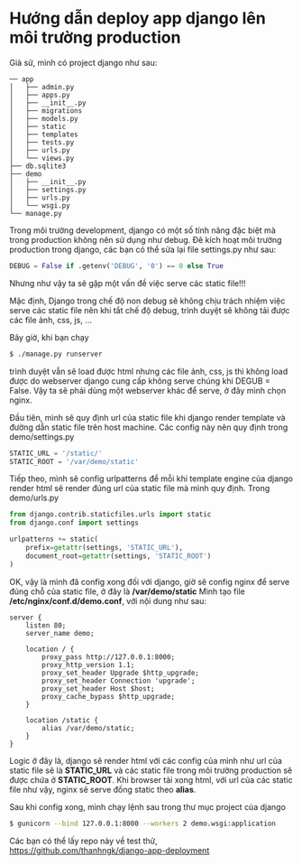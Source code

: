 # Hướng dẫn deploy app django lên môi trường production

Giả sử, mình có project django như sau:
```
── app
│   ├── admin.py
│   ├── apps.py
│   ├── __init__.py
│   ├── migrations
│   ├── models.py
│   ├── static
│   ├── templates
│   ├── tests.py
│   ├── urls.py
│   └── views.py
├── db.sqlite3
├── demo
│   ├── __init__.py
│   ├── settings.py
│   ├── urls.py
│   └── wsgi.py
└── manage.py
```

Trong môi trường development, django có một số tính năng đặc biệt mà trong production không nên sử dụng như debug.
Đê kích hoạt môi trường production trong django, các bạn có thể sửa lại file settings.py như sau:
```python
DEBUG = False if .getenv('DEBUG', '0') == 0 else True
```

Nhưng như vậy ta sẽ gặp một vấn đề việc serve các static file!!!

Mặc định, Django trong chế độ non debug sẽ không chịu trách nhiệm việc serve các static file nên khi tắt chế độ debug, trình duyệt sẽ không tải được các file ảnh, css, js, ...

Bây giờ, khi bạn chạy
```bash
$ ./manage.py runserver
```

trình duyệt vẫn sẽ load được html nhưng các file ảnh, css, js thì không load được do webserver django cung cấp không serve chúng khi DEGUB = False. Vậy ta sẽ phải dùng một webserver khác để serve, ở đây mình chọn nginx.

Đầu tiên, mình sẽ quy định url của static file khi django render template và đường dẫn static file trên host machine. Các config này nên quy định trong demo/settings.py
```python
STATIC_URL = '/static/'
STATIC_ROOT = '/var/demo/static'
```

Tiếp theo, mình sẽ config urlpatterns để mỗi khi template engine của django render html sẽ render đúng url của static file mà mình quy định. Trong demo/urls.py
```python
from django.contrib.staticfiles.urls import static
from django.conf import settings

urlpatterns += static(
    prefix=getattr(settings, 'STATIC_URL'),
    document_root=getattr(settings, 'STATIC_ROOT')
)
```

OK, vậy là mình đã config xong đối với django, giờ sẽ config nginx để serve đúng chỗ của static file, ở đây là **/var/demo/static**
Mình tạo file **/etc/nginx/conf.d/demo.conf**, với nội dung như sau:
```nginx
server {
    listen 80;
    server_name demo;

    location / {
        proxy_pass http://127.0.0.1:8000;
        proxy_http_version 1.1;
        proxy_set_header Upgrade $http_upgrade;
        proxy_set_header Connection 'upgrade';
        proxy_set_header Host $host;
        proxy_cache_bypass $http_upgrade;
    }

    location /static {
        alias /var/demo/static;
    }
}
```

Logic ở đây là, django sẽ render html với các config của mình như url của static file sẽ là **STATIC_URL** và các static file trong môi trường production sẽ được chứa ở **STATIC_ROOT**. Khi browser tải xong html, với url của các static file như vậy, nginx sẽ serve đống static theo **alias**.

Sau khi config xong, mình chạy lệnh sau trong thư mục project của django
```bash
$ gunicorn --bind 127.0.0.1:8000 --workers 2 demo.wsgi:application
```

Các bạn có thể lấy repo này về test thử, https://github.com/thanhngk/django-app-deployment
